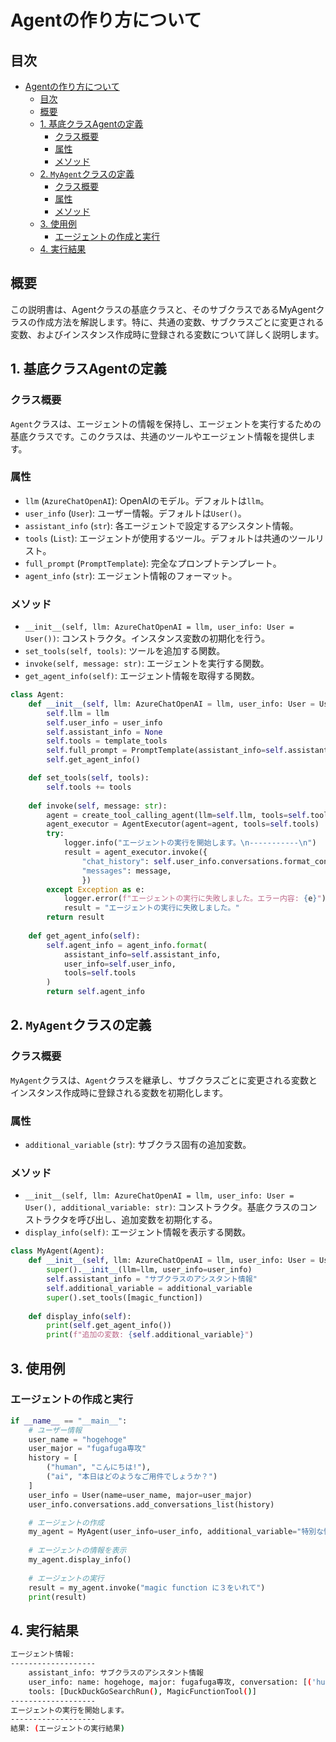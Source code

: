 # Agentの作り方について

## 目次

- [Agentの作り方について](#agentの作り方について)
  - [目次](#目次)
  - [概要](#概要)
  - [1. 基底クラスAgentの定義](#1-基底クラスagentの定義)
    - [クラス概要](#クラス概要)
    - [属性](#属性)
    - [メソッド](#メソッド)
  - [2. `MyAgent`クラスの定義](#2-myagentクラスの定義)
    - [クラス概要](#クラス概要-1)
    - [属性](#属性-1)
    - [メソッド](#メソッド-1)
  - [3. 使用例](#3-使用例)
    - [エージェントの作成と実行](#エージェントの作成と実行)
  - [4. 実行結果](#4-実行結果)


## 概要

この説明書は、Agentクラスの基底クラスと、そのサブクラスであるMyAgentクラスの作成方法を解説します。特に、共通の変数、サブクラスごとに変更される変数、およびインスタンス作成時に登録される変数について詳しく説明します。

## 1. 基底クラスAgentの定義

### クラス概要

`Agent`クラスは、エージェントの情報を保持し、エージェントを実行するための基底クラスです。このクラスは、共通のツールやエージェント情報を提供します。

### 属性

- `llm` (`AzureChatOpenAI`): OpenAIのモデル。デフォルトは`llm`。
- `user_info` (`User`): ユーザー情報。デフォルトは`User()`。
- `assistant_info` (`str`): 各エージェントで設定するアシスタント情報。
- `tools` (`List`): エージェントが使用するツール。デフォルトは共通のツールリスト。
- `full_prompt` (`PromptTemplate`): 完全なプロンプトテンプレート。
- `agent_info` (`str`): エージェント情報のフォーマット。

### メソッド

- `__init__(self, llm: AzureChatOpenAI = llm, user_info: User = User())`: コンストラクタ。インスタンス変数の初期化を行う。
- `set_tools(self, tools)`: ツールを追加する関数。
- `invoke(self, message: str)`: エージェントを実行する関数。
- `get_agent_info(self)`: エージェント情報を取得する関数。

```python
class Agent:
    def __init__(self, llm: AzureChatOpenAI = llm, user_info: User = User()):
        self.llm = llm
        self.user_info = user_info
        self.assistant_info = None
        self.tools = template_tools
        self.full_prompt = PromptTemplate(assistant_info=self.assistant_info, user_info=self.user_info)
        self.get_agent_info()

    def set_tools(self, tools):
        self.tools += tools
    
    def invoke(self, message: str):
        agent = create_tool_calling_agent(llm=self.llm, tools=self.tools, prompt=self.full_prompt.full_prompt)
        agent_executor = AgentExecutor(agent=agent, tools=self.tools)
        try:
            logger.info("エージェントの実行を開始します。\n-----------\n")
            result = agent_executor.invoke({
                "chat_history": self.user_info.conversations.format_conversation(),
                "messages": message, 
                })
        except Exception as e:
            logger.error(f"エージェントの実行に失敗しました。エラー内容: {e}")
            result = "エージェントの実行に失敗しました。"
        return result
    
    def get_agent_info(self):
        self.agent_info = agent_info.format(
            assistant_info=self.assistant_info,
            user_info=self.user_info,
            tools=self.tools
        )
        return self.agent_info
```

## 2. `MyAgent`クラスの定義

### クラス概要

`MyAgent`クラスは、`Agent`クラスを継承し、サブクラスごとに変更される変数とインスタンス作成時に登録される変数を初期化します。

### 属性

- `additional_variable` (`str`): サブクラス固有の追加変数。

### メソッド

- `__init__(self, llm: AzureChatOpenAI = llm, user_info: User = User(), additional_variable: str)`: コンストラクタ。基底クラスのコンストラクタを呼び出し、追加変数を初期化する。
- `display_info(self)`: エージェント情報を表示する関数。

```python
class MyAgent(Agent):
    def __init__(self, llm: AzureChatOpenAI = llm, user_info: User = User(), additional_variable: str):
        super().__init__(llm=llm, user_info=user_info)
        self.assistant_info = "サブクラスのアシスタント情報"
        self.additional_variable = additional_variable
        super().set_tools([magic_function])
    
    def display_info(self):
        print(self.get_agent_info())
        print(f"追加の変数: {self.additional_variable}")
```

## 3. 使用例

### エージェントの作成と実行

```python
if __name__ == "__main__":
    # ユーザー情報
    user_name = "hogehoge"
    user_major = "fugafuga専攻"
    history = [
        ("human", "こんにちは!"),
        ("ai", "本日はどのようなご用件でしょうか？")
    ]
    user_info = User(name=user_name, major=user_major)
    user_info.conversations.add_conversations_list(history)

    # エージェントの作成
    my_agent = MyAgent(user_info=user_info, additional_variable="特別な情報")
    
    # エージェントの情報を表示
    my_agent.display_info()
    
    # エージェントの実行
    result = my_agent.invoke("magic function に３をいれて")
    print(result)
```

## 4. 実行結果
```bash
エージェント情報:
-------------------
    assistant_info: サブクラスのアシスタント情報
    user_info: name: hogehoge, major: fugafuga専攻, conversation: [('human', 'こんにちは!'), ('ai', '本日はどのようなご用件でしょうか？')]
    tools: [DuckDuckGoSearchRun(), MagicFunctionTool()]
-------------------
エージェントの実行を開始します。
-------------------
結果: (エージェントの実行結果)
```